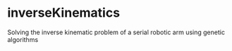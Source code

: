 # inverseKinematics
Solving the inverse kinematic problem of a serial robotic arm using genetic algorithms
